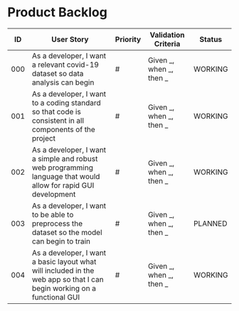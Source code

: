 # Product Backlog

| ID | User Story | Priority | Validation Criteria | Status |
|----|------------|----------|---------------------|--------|
| 000 | As a developer, I want a relevant covid-19 dataset so data analysis can begin | # | Given _, when _, then _ | WORKING |
| 001 | As a developer, I want to a coding standard so that code is consistent in all components of the project | # | Given _, when _, then _ | WORKING |
| 002 | As a developer, I want a simple and robust web programming language that would allow for rapid GUI development | # | Given _, when _, then _ | WORKING |
| 003 | As a developer, I want to be able to preprocess the dataset so the model can begin to train | # | Given _, when _, then _ | PLANNED |
| 004 | As a developer, I want a basic layout what will included in the web app so that I can begin working on a functional GUI | # | Given _, when _, then _ | WORKING |